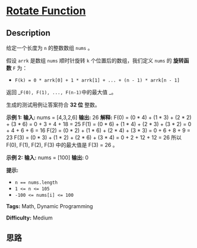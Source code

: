 # [Rotate Function][title]

## Description

给定一个长度为 `n` 的整数数组 `nums` 。

假设 `arrk` 是数组 `nums` 顺时针旋转 `k` 个位置后的数组，我们定义 `nums` 的 **旋转函数**   `F` 为：

  * `F(k) = 0 * arrk[0] + 1 * arrk[1] + ... + (n - 1) * arrk[n - 1]`

返回  _`F(0), F(1), ..., F(n-1)`中的最大值 _。

生成的测试用例让答案符合  **32 位** 整数。



**示例 1:**
            **输入:** nums = [4,3,2,6]    **输出:** 26    **解释:**    F(0) = (0 * 4) + (1 * 3) + (2 * 2) + (3 * 6) = 0 + 3 + 4 + 18 = 25    F(1) = (0 * 6) + (1 * 4) + (2 * 3) + (3 * 2) = 0 + 4 + 6 + 6 = 16    F(2) = (0 * 2) + (1 * 6) + (2 * 4) + (3 * 3) = 0 + 6 + 8 + 9 = 23    F(3) = (0 * 3) + (1 * 2) + (2 * 6) + (3 * 4) = 0 + 2 + 12 + 12 = 26    所以 F(0), F(1), F(2), F(3) 中的最大值是 F(3) = 26 。    

**示例 2:**
            **输入:** nums = [100]    **输出:** 0    



**提示:**

  * `n == nums.length`
  * `1 <= n <= 105`
  * `-100 <= nums[i] <= 100`


**Tags:** Math, Dynamic Programming

**Difficulty:** Medium

## 思路

[title]: https://leetcode-cn.com/problems/rotate-function
